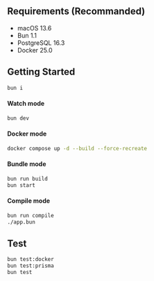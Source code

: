 ## Requirements (Recommanded)

- macOS 13.6
- Bun 1.1
- PostgreSQL 16.3
- Docker 25.0

## Getting Started

```bash
bun i
```

#### Watch mode

```bash
bun dev
```

#### Docker mode

```bash
docker compose up -d --build --force-recreate
```

#### Bundle mode

```bash
bun run build
bun start
```

#### Compile mode

```bash
bun run compile
./app.bun
```

## Test

```bash
bun test:docker
bun test:prisma
bun test
```
